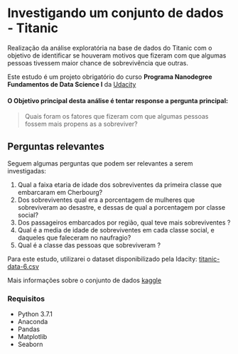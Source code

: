 # Investigando um conjunto de dados - Titanic

Realização da análise exploratória na base de dados do Titanic com o objetivo de identificar se houveram motivos que fizeram com que algumas pessoas tivessem maior chance de sobrevivência que outras.

Este estudo é um projeto obrigatório do curso <b>Programa Nanodegree Fundamentos de Data Science I</b> da [Udacity](http://www.udacity.com/)

#### O Objetivo principal desta análise é tentar response a pergunta principal:

> Quais foram os fatores que fizeram com que algumas pessoas fossem mais propens as a sobreviver?

## Perguntas relevantes 

Seguem algumas perguntas que podem ser relevantes a serem investigadas:

1. Qual a faixa etaria de idade dos sobreviventes da primeira classe que embarcaram em Cherbourg?
2. Dos sobreviventes qual era a porcentagem de mulheres que sobreviveram ao desastre, e dessas de qual a porcentagem por classe social?
3. Dos passageiros embarcados por região, qual teve mais sobreviventes ?
4. Qual é a media de idade de sobreviventes em cada classe social, e daqueles que faleceram no naufragio?
5. Qual é a classe das pessoas que sobreviveram ?



Para este estudo, utilizarei o dataset disponibilizado pela Idacity: 
[titanic-data-6.csv](https://d17h27t6h515a5.cloudfront.net/topher/2017/October/59e4fe3d_titanic-data-6/titanic-data-6.csv)

Mais informações sobre o conjunto de dados [kaggle](https://www.kaggle.com/c/titanic/data)

### Requisitos

- Python 3.7.1
- Anaconda
- Pandas
- Matplotlib
- Seaborn